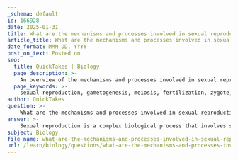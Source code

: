 ```yaml
---
_schema: default
id: 166928
date: 2025-01-31
title: What are the mechanisms and processes involved in sexual reproduction?
article_title: What are the mechanisms and processes involved in sexual reproduction?
date_format: MMM DD, YYYY
post_on_text: Posted on
seo:
  title: QuickTakes | Biology
  page_description: >-
    An overview of the mechanisms and processes involved in sexual reproduction, including gametogenesis, fertilization, genetic variation, and hormonal regulation, emphasizing their importance for genetic diversity and species survival.
  page_keywords: >-
    sexual reproduction, gametogenesis, meiosis, fertilization, zygote, genetic variation, crossover, hormonal influences, embryonic development, reproductive processes
author: QuickTakes
question: >-
    What are the mechanisms and processes involved in sexual reproduction?
answer: >-
    Sexual reproduction is a complex biological process that involves several mechanisms and stages, ultimately leading to the creation of genetically diverse offspring. Here are the key mechanisms and processes involved in sexual reproduction:\n\n### 1. **Gametogenesis**\nGametogenesis is the process of forming gametes, which are specialized reproductive cells (sperm in males and eggs in females). This process occurs through meiosis, a type of cell division that reduces the chromosome number by half, resulting in haploid cells. \n\n- **Meiosis**: During meiosis, homologous chromosomes undergo recombination (crossover) and independent assortment, which increases genetic variation. The stages of meiosis include:\n  - **Meiosis I**: Homologous chromosomes are separated.\n  - **Meiosis II**: Sister chromatids are separated, resulting in four haploid gametes.\n\n### 2. **Fertilization**\nFertilization is the fusion of male and female gametes to form a diploid zygote. This process can vary significantly among different organisms but generally involves the following steps:\n\n- **Sperm Transfer**: In many species, male gametes must be transferred to the female gametes. This can occur through various mechanisms, such as internal fertilization (e.g., in mammals) or external fertilization (e.g., in many fish and amphibians).\n- **Syngamy**: The actual fusion of the sperm and egg occurs, resulting in the formation of a zygote, which contains genetic material from both parents.\n\n### 3. **Post-Fertilization**\nAfter fertilization, the zygote undergoes several developmental processes:\n\n- **Cleavage**: The zygote begins to divide through mitosis, leading to the formation of a multicellular embryo.\n- **Development**: The embryo continues to develop, differentiating into various cell types and forming tissues and organs.\n- **Genetic Variation**: The combination of genetic material from two parents results in offspring with unique genetic profiles, which is crucial for the adaptability and evolution of species.\n\n### 4. **Mechanisms of Variation**\nSeveral mechanisms contribute to genetic diversity during sexual reproduction:\n\n- **Crossover**: During meiosis, homologous chromosomes exchange genetic material, leading to new combinations of genes.\n- **Random Assortment**: The random distribution of maternal and paternal chromosomes into gametes during meiosis contributes to genetic variation.\n- **Random Fertilization**: The combination of any sperm with any egg further increases genetic diversity.\n\n### 5. **Hormonal Influences**\nHormones play a critical role in regulating the reproductive processes, including:\n\n- **Gonadotropins**: Hormones that stimulate the production of gametes and the development of reproductive organs.\n- **Sex Hormones**: Such as estrogen and testosterone, which influence secondary sexual characteristics and reproductive functions.\n\n### Conclusion\nSexual reproduction is essential for the continuation of species and promotes genetic diversity, which is vital for adaptation and survival in changing environments. The intricate processes involved—from gametogenesis to fertilization and post-fertilization development—highlight the complexity and significance of this biological mechanism. Understanding these processes has important implications in fields such as agriculture, medicine, and conservation.
subject: Biology
file_name: what-are-the-mechanisms-and-processes-involved-in-sexual-reproduction.md
url: /learn/biology/questions/what-are-the-mechanisms-and-processes-involved-in-sexual-reproduction
---
```


&nbsp;